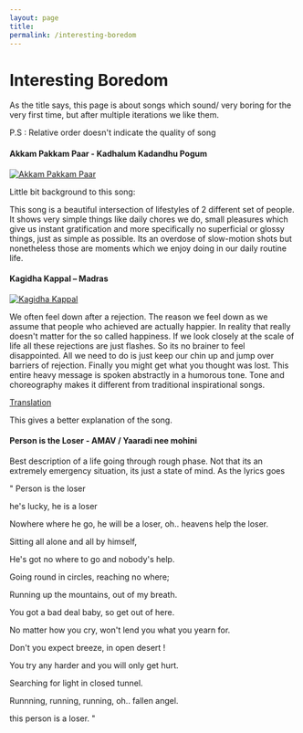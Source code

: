 ```yaml
---
layout: page
title: 
permalink: /interesting-boredom
---
```


# Interesting Boredom

As the title says, this page is about songs which sound/ very boring for the very first time, but after multiple iterations we like them.

P.S : Relative order doesn't indicate the quality of song 

####  Akkam Pakkam Paar - Kadhalum Kadandhu Pogum

[![Akkam Pakkam Paar](https://img.youtube.com/vi/ijiQ2vsIJqg/0.jpg)](https://www.youtube.com/watch?v=ijiQ2vsIJqg)

Little bit background to this song:

This song is a beautiful intersection of lifestyles of 2 different set of people.
It shows very simple things like daily chores we do, small pleasures which give us instant gratification and more specifically no superficial or glossy things,
just as simple as possible. Its an overdose of slow-motion shots but nonetheless those are moments which we enjoy doing in our daily routine life.




#### Kagidha Kappal – Madras

[![Kagidha Kappal](https://img.youtube.com/vi/UlpVkEtb6w4/0.jpg)](https://www.youtube.com/watch?v=UlpVkEtb6w4)

We often feel down after a rejection. The reason we feel down as we assume that people who achieved are actually happier. In reality that really doesn't matter for the so called happiness. If we look closely at the scale of life all these rejections are just flashes. So its no brainer to feel disappointed. All we need to do is just keep our chin up and jump over barriers of rejection. Finally you might get what you thought was lost. This entire heavy message is spoken abstractly in a humorous tone. Tone and choreography makes it different from traditional inspirational songs. 

[Translation](https://ajzpage.wordpress.com/2016/01/22/kakidha-kappal-madras-lyrics-english-translation/)

This gives a better explanation of the song. 


#### Person is the Loser - AMAV / Yaaradi nee mohini

Best description of a life going through rough phase. Not that its an extremely emergency situation, its just a state of mind. 
As the lyrics goes

"
Person is the loser

he's lucky, he is a loser

Nowhere where he go, he will be a loser, oh.. heavens help the loser.

Sitting all alone and all by himself,

He's got no where to go and nobody's help.

Going round in circles, reaching no where;

Running up the mountains, out of my breath.

You got a bad deal baby, so get out of here.

No matter how you cry, won't lend you what you yearn for.

Don't you expect breeze, in open desert !

You try any harder and you will only get hurt.

Searching for light in closed tunnel.

Runnning, running, running, oh.. fallen angel.

this person is a loser.
"
